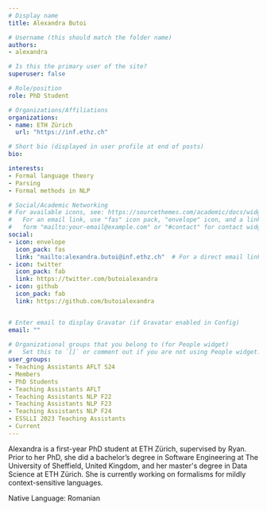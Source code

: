```yaml
---
# Display name
title: Alexandra Butoi

# Username (this should match the folder name)
authors:
- alexandra

# Is this the primary user of the site?
superuser: false

# Role/position
role: PhD Student

# Organizations/Affiliations
organizations:
- name: ETH Zürich
  url: "https://inf.ethz.ch"

# Short bio (displayed in user profile at end of posts)
bio: 

interests:
- Formal language theory
- Parsing
- Formal methods in NLP

# Social/Academic Networking
# For available icons, see: https://sourcethemes.com/academic/docs/widgets/#icons
#   For an email link, use "fas" icon pack, "envelope" icon, and a link in the
#   form "mailto:your-email@example.com" or "#contact" for contact widget.
social:
- icon: envelope
  icon_pack: fas
  link: "mailto:alexandra.butoi@inf.ethz.ch"  # For a direct email link, use "mailto:test@example.org".
- icon: twitter
  icon_pack: fab
  link: https://twitter.com/butoialexandra
- icon: github
  icon_pack: fab
  link: https://github.com/butoialexandra


# Enter email to display Gravatar (if Gravatar enabled in Config)
email: ""
  
# Organizational groups that you belong to (for People widget)
#   Set this to `[]` or comment out if you are not using People widget.  
user_groups:
- Teaching Assistants AFLT S24
- Members
- PhD Students
- Teaching Assistants AFLT
- Teaching Assistants NLP F22
- Teaching Assistants NLP F23
- Teaching Assistants NLP F24
- ESSLLI 2023 Teaching Assistants
- Current
---
```


Alexandra is a first-year PhD student at ETH Zürich, supervised by Ryan. 
Prior to her PhD, she did a bachelor’s degree in Software Engineering at The University of Sheffield, United Kingdom, and her master's degree in Data Science at ETH Zürich. 
She is currently working on formalisms for mildly context-sensitive languages. 

Native Language: Romanian
